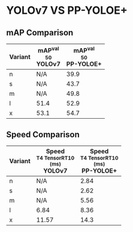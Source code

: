 ---
---

# YOLOv7 VS PP-YOLOE+

## mAP Comparison

| **Variant** | <center><span style='width: 400px;'>**mAP<sup>val<br>50**<br>**YOLOv7**</span></center> | <center><span style='width: 400px;'>**mAP<sup>val<br>50**<br>**PP-YOLOE+**</span></center> |
| ----------- | --------------------------------------------------------------------------------------- | ------------------------------------------------------------------------------------------ |
| n           | N/A                                                                                     | 39.9                                                                                       |
| s           | N/A                                                                                     | 43.7                                                                                       |
| m           | N/A                                                                                     | 49.8                                                                                       |
| l           | 51.4                                                                                    | 52.9                                                                                       |
| x           | 53.1                                                                                    | 54.7                                                                                       |

## Speed Comparison

| **Variant** | <center><span style='width: 200px;'>**Speed**<br><sup>T4 TensorRT10<br>(ms)</sup><br>**YOLOv7**</span></center> | <center><span style='width: 200px;'>**Speed**<br><sup>T4 TensorRT10<br>(ms)</sup><br>**PP-YOLOE+**</span></center> |
| ----------- | --------------------------------------------------------------------------------------------------------------- | ------------------------------------------------------------------------------------------------------------------ |
| n           | N/A                                                                                                             | 2.84                                                                                                               |
| s           | N/A                                                                                                             | 2.62                                                                                                               |
| m           | N/A                                                                                                             | 5.56                                                                                                               |
| l           | 6.84                                                                                                            | 8.36                                                                                                               |
| x           | 11.57                                                                                                           | 14.3                                                                                                               |
